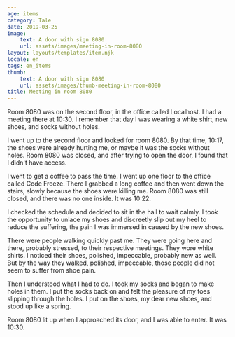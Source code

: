 ```yaml
---
age: items
category: Tale
date: 2019-03-25
image:
    text: A door with sign 8080
    url: assets/images/meeting-in-room-8080
layout: layouts/templates/item.njk
locale: en
tags: en_items
thumb:
    text: A door with sign 8080
    url: assets/images/thumb-meeting-in-room-8080
title: Meeting in room 8080
---
```



Room 8080 was on the second floor, in the office called Localhost. I had a meeting there at 10:30. I remember that day I was wearing a white shirt, new shoes, and socks without holes.

I went up to the second floor and looked for room 8080. By that time, 10:17, the shoes were already hurting me, or maybe it was the socks without holes. Room 8080 was closed, and after trying to open the door, I found that I didn't have access.

I went to get a coffee to pass the time. I went up one floor to the office called Code Freeze. There I grabbed a long coffee and then went down the stairs, slowly because the shoes were killing me. Room 8080 was still closed, and there was no one inside. It was 10:22.

I checked the schedule and decided to sit in the hall to wait calmly. I took the opportunity to unlace my shoes and discreetly slip out my heel to reduce the suffering, the pain I was immersed in caused by the new shoes.

There were people walking quickly past me. They were going here and there, probably stressed, to their respective meetings. They wore white shirts. I noticed their shoes, polished, impeccable, probably new as well. But by the way they walked, polished, impeccable, those people did not seem to suffer from shoe pain.

Then I understood what I had to do. I took my socks and began to make holes in them. I put the socks back on and felt the pleasure of my toes slipping through the holes. I put on the shoes, my dear new shoes, and stood up like a spring.

Room 8080 lit up when I approached its door, and I was able to enter. It was 10:30.
